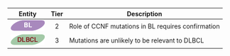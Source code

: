 |Entity|Tier|Description              |
|:----:|:----:|------------------------------|
|![BL](images/icons/BL_tier2.png) | 2 | Role of CCNF mutations in BL requires confirmation|
|![DLBCL](images/icons/DLBCL_tier3.png) | 3 | Mutations are unlikely to be relevant to DLBCL|
